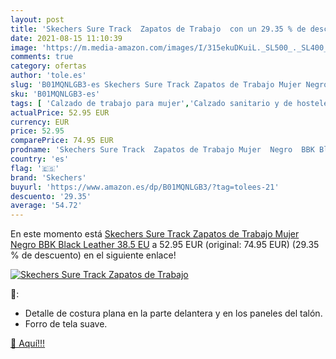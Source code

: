 ```yaml
---
layout: post
title: 'Skechers Sure Track  Zapatos de Trabajo  con un 29.35 % de descuento'
date: 2021-08-15 11:10:39
image: 'https://m.media-amazon.com/images/I/315ekuDKuiL._SL500_._SL400_.jpg'
comments: true
category: ofertas
author: 'tole.es'
slug: 'B01MQNLGB3-es Skechers Sure Track Zapatos de Trabajo Mujer Negro BBK...'
sku: 'B01MQNLGB3-es'
tags: [ 'Calzado de trabajo para mujer','Calzado sanitario y de hostelería para mujer','Zapatos','Zapatos para mujer','Zapatos sanitarios y de hostelería para mujer','Zapatos y complementos','skechers','zapatos', ]
actualPrice: 52.95 EUR
currency: EUR
price: 52.95
comparePrice: 74.95 EUR
prodname: 'Skechers Sure Track  Zapatos de Trabajo Mujer  Negro  BBK Black Leather   38.5 EU'
country: 'es'
flag: '🇪🇸'
brand: 'Skechers'
buyurl: 'https://www.amazon.es/dp/B01MQNLGB3/?tag=tolees-21'
descuento: '29.35'
average: '54.72'
---
```


En este momento está [Skechers Sure Track  Zapatos de Trabajo Mujer  Negro  BBK Black Leather   38.5 EU](https://www.amazon.es/dp/B01MQNLGB3/?tag=tolees-21) a 52.95 EUR (original: 74.95 EUR) (29.35 %  de descuento) en el siguiente enlace!

[![Skechers Sure Track  Zapatos de Trabajo ](https://m.media-amazon.com/images/I/315ekuDKuiL._SL500_._SL400_.jpg)](https://www.amazon.es/dp/B01MQNLGB3/?tag=tolees-21)

🔎:

- Detalle de costura plana en la parte delantera y en los paneles del talón.
- Forro de tela suave.

[🛒 Aquí!!!](https://www.amazon.es/dp/B01MQNLGB3/?tag=tolees-21)
